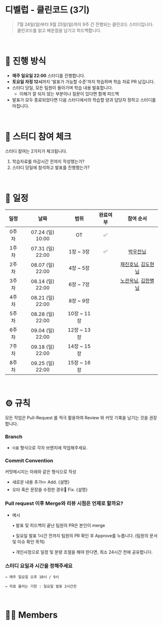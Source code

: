 # 디벨럽 - 클린코드 (3기)

> 7월 24일(일)부터 9월 25일(일)까지 9주 간 진행되는 클린코드 스터디입니다. <br>
> 클린코드를 읽고 배운점을 남기고 피드백합니다.
>
<br>

# 📒 진행 방식
- **매주 일요일 22:00** 스터디를 진행합니다.
- **토요일 자정 12시**까지 '발표가 가능할 수준'까지 학습하며 학습 자료 PR 남깁니다.
- 스터디 당일, 모든 팀원이 돌아가며 학습 내용 발표합니다.
    - 이해가 잘 되지 않는 부분이나 질문이 있다면 함께 피드백
- 발표가 모두 종료되었다면 다음 스터디에서의 학습할 양과 담당자 정하고 스터디를 마칩니다.

<br>

# 🚩 스터디 참여 체크
스터디 참여는 2가지가 체크됩니다.

1. 학습자료를 마감시간 전까지 작성했는가?
2. 스터디 당일에 참석하고 발표를 진행했는가?


<br>

# 📅 일정

|일정|날짜|범위|완료여부|참여 순서
|:--:|:--:|:--:|:--:|:--:|
|0주차|07.24 (일) 10:00|OT|✅|
|1주차|07.31 (일) 22:00|1장 ~ 3장|✅| [박우찬님](https://github.com/Woozzang)
|2주차|08.07 (일) 22:00|4장 ~ 5장|| [채진호님](https://github.com/asdzxc9395), [김도현님](https://github.com/Do-hyun-Kim)
|3주차|08.14 (일) 22:00|6장 ~ 7장|| [노관옥님](https://github.com/asdzxc9395), [김한별님](https://github.com/luceta)
|4주차|08.21 (일) 22:00|8장 ~ 9장||
|5주차|08.28 (일) 22:00|10장 ~ 11장||
|6주차|09.04 (일) 22:00|12장 ~ 13장||
|7주차|09.18 (일) 22:00|14장 ~ 15장||
|8주차|09.25 (일) 22:00|15장 ~ 16장||




<br>

# ⚙ 규칙
모든 작업은 Pull-Request 를 적극 활용하여 Review 와 커밋 기록을 남기는 것을 권장합니다.

### Branch
- `이름` 형식으로 각자 브랜치에 작업해주세요.

### Commit Convention
커밋메시지는 아래와 같은 형식으로 작성

- 새로운 내용 추가✏️ Add. {설명}
- 오타 혹은 문장을 수정한 경우🔨 Fix. {설명}

### Pull request 이후 Merge와 리뷰 시점은 언제로 할까요?

- 예시
    
    • 발표 및 피드백이 끝난 팀원의 PR은 본인이 merge
    
    • 일요일 발표 1시간 전까지 팀원의 PR 확인 후 Approve를 누릅니다. (팀원의 문서 및 이슈 확인 목적)
    
    • 개인사정으로 일정 및 분량 조절을 해야 한다면, 최소 24시간 전에 공유합니다.
    
### 스터디 요일과 시간을 정해주세요

    → 매주 일요일 오후 10시 / 9시 

    → 자료 올리는 기한 : 일요일 발표 2시간전 
<br>

# 🙋‍♀ Members
